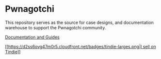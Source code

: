 # Pwnagotchi

This repository serves as the source for case designs, and documentation warehouse to support the Pwnagotchi community.

[Documentation and Guides](https://daddy-makes-stuff-and-things.github.io/pwnagotchi/)




[[[https://d2ss6ovg47m0r5.cloudfront.net/badges/tindie-larges.png|I sell on Tindie]]](https://www.tindie.com/stores/daddy-makes-stuff-and-things/?ref=offsite_badges&utm_source=sellers_TheWoollyBully&utm_medium=badges&utm_campaign=badge_large)
